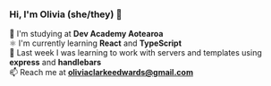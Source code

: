 ### Hi, I'm Olivia (she/they) 👋

<!--
**olivia-clarkeedwards/olivia-clarkeedwards** is a ✨ _special_ ✨ repository because its `README.md` (this file) appears on your GitHub profile.

Here are some ideas to get you started:


- 👯 I’m looking to collaborate on ...
- 🤔 I’m looking for help with ...
- 💬 Ask me about ...
- 📫 How to reach me: ...
-  ...
- ...
😄 Pronouns: she
⚡ decided to fast-track my way into work by doing a *coding bootcamp* after completing two years of my computer science degree   
-->


🔭 I'm studying at **Dev Academy Aotearoa**   
⚛️ I'm currently learning **React** and **TypeScript**  
🌱 Last week I was learning to work with servers and templates using **express** and **handlebars**   
📫 Reach me at **oliviaclarkeedwards@gmail.com**  
